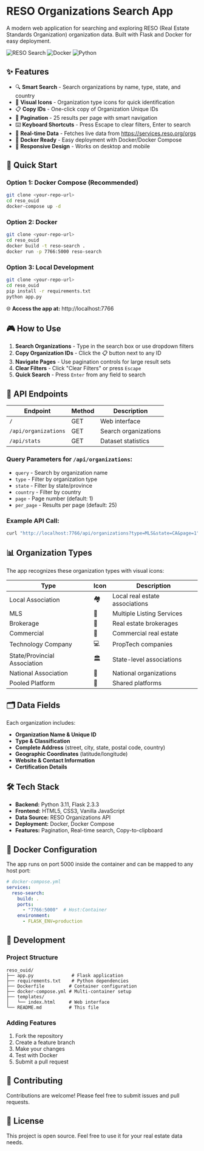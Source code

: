 # RESO Organizations Search App

A modern web application for searching and exploring RESO (Real Estate Standards Organization) organization data. Built with Flask and Docker for easy deployment.

![RESO Search](https://img.shields.io/badge/RESO-Organizations%20Search-blue)
![Docker](https://img.shields.io/badge/docker-ready-green)
![Python](https://img.shields.io/badge/python-3.11-blue)

## ✨ Features

- 🔍 **Smart Search** - Search organizations by name, type, state, and country
- 🏢 **Visual Icons** - Organization type icons for quick identification
- 📋 **Copy IDs** - One-click copy of Organization Unique IDs
- 📄 **Pagination** - 25 results per page with smart navigation
- ⌨️ **Keyboard Shortcuts** - Press Escape to clear filters, Enter to search
- 🔄 **Real-time Data** - Fetches live data from https://services.reso.org/orgs
- 🐳 **Docker Ready** - Easy deployment with Docker/Docker Compose
- 📱 **Responsive Design** - Works on desktop and mobile

## 🚀 Quick Start

### Option 1: Docker Compose (Recommended)
```bash
git clone <your-repo-url>
cd reso_ouid
docker-compose up -d
```

### Option 2: Docker
```bash
git clone <your-repo-url>
cd reso_ouid
docker build -t reso-search .
docker run -p 7766:5000 reso-search
```

### Option 3: Local Development
```bash
git clone <your-repo-url>
cd reso_ouid
pip install -r requirements.txt
python app.py
```

🌐 **Access the app at:** http://localhost:7766

## 🎮 How to Use

1. **Search Organizations** - Type in the search box or use dropdown filters
2. **Copy Organization IDs** - Click the 📋 button next to any ID
3. **Navigate Pages** - Use pagination controls for large result sets
4. **Clear Filters** - Click "Clear Filters" or press `Escape`
5. **Quick Search** - Press `Enter` from any field to search

## 🔧 API Endpoints

| Endpoint | Method | Description |
|----------|--------|-------------|
| `/` | GET | Web interface |
| `/api/organizations` | GET | Search organizations |
| `/api/stats` | GET | Dataset statistics |

### Query Parameters for `/api/organizations`:
- `query` - Search by organization name
- `type` - Filter by organization type  
- `state` - Filter by state/province
- `country` - Filter by country
- `page` - Page number (default: 1)
- `per_page` - Results per page (default: 25)

### Example API Call:
```bash
curl "http://localhost:7766/api/organizations?type=MLS&state=CA&page=1"
```

## 📊 Organization Types

The app recognizes these organization types with visual icons:

| Type | Icon | Description |
|------|------|-------------|
| Local Association | 🏘️ | Local real estate associations |
| MLS | 🏢 | Multiple Listing Services |
| Brokerage | 🏪 | Real estate brokerages |
| Commercial | 🏬 | Commercial real estate |
| Technology Company | 💻 | PropTech companies |
| State/Provincial Association | 🏛️ | State-level associations |
| National Association | 🌟 | National organizations |
| Pooled Platform | 🔗 | Shared platforms |

## 🗂️ Data Fields

Each organization includes:
- **Organization Name & Unique ID**
- **Type & Classification**
- **Complete Address** (street, city, state, postal code, country)
- **Geographic Coordinates** (latitude/longitude)
- **Website & Contact Information**
- **Certification Details**

## 🛠️ Tech Stack

- **Backend:** Python 3.11, Flask 2.3.3
- **Frontend:** HTML5, CSS3, Vanilla JavaScript
- **Data Source:** RESO Organizations API
- **Deployment:** Docker, Docker Compose
- **Features:** Pagination, Real-time search, Copy-to-clipboard

## 🐳 Docker Configuration

The app runs on port 5000 inside the container and can be mapped to any host port:

```yaml
# docker-compose.yml
services:
  reso-search:
    build: .
    ports:
      - "7766:5000"  # Host:Container
    environment:
      - FLASK_ENV=production
```

## 📝 Development

### Project Structure
```
reso_ouid/
├── app.py              # Flask application
├── requirements.txt    # Python dependencies
├── Dockerfile         # Container configuration
├── docker-compose.yml # Multi-container setup
├── templates/
│   └── index.html     # Web interface
└── README.md          # This file
```

### Adding Features
1. Fork the repository
2. Create a feature branch
3. Make your changes
4. Test with Docker
5. Submit a pull request

## 🤝 Contributing

Contributions are welcome! Please feel free to submit issues and pull requests.

## 📄 License

This project is open source. Feel free to use it for your real estate data needs.
